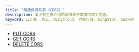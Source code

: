 ```yaml
---
title: "跨源资源共享（CORS）"
description: 本小节主要介绍跨源资源共享接口相关内容。
keyword: 云计算, 青云, QingCloud, 对象存储, QingStor, Bucket
---
```


- [PUT CORS](put_cors/)
- [GET CORS](get_cors/)
- [DELETE CORS](delete_cors/)

